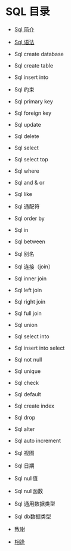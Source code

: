 # SQL 目录



- [Sql 简介](notes/SQL/SQL-introduction.md)
- [Sql 语法](notes/SQL/SQL-databaseSyntax.md)
- Sql create database
- Sql create table
- Sql insert into
- Sql 约束
- Sql primary key
- Sql foreign key
- Sql update
- Sql delete
- Sql select
- Sql select top
- Sql where
- Sql and & or
- Sql like
- Sql 通配符
- Sql order by
- Sql in
- Sql between
- Sql 别名
- Sql 连接（join）
- Sql inner join
- Sql left join
- Sql right join
- Sql full join
- Sql union
- Sql select into
- Sql insert into select
- Sql not null
- Sql unique
- Sql check
- Sql default
- Sql create index
- Sql drop
- Sql alter
- Sql auto increment
- Sql 视图
- Sql 日期
- Sql null值
- Sql null函数
- Sql 通用数据类型
- Sql db数据类型



- 致谢
-  [相逢](http://www.xiangjunhong.com)
